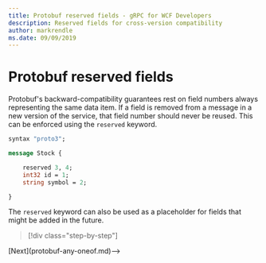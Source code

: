 ```yaml
---
title: Protobuf reserved fields - gRPC for WCF Developers
description: Reserved fields for cross-version compatibility
author: markrendle
ms.date: 09/09/2019
---
```


# Protobuf reserved fields

Protobuf's backward-compatibility guarantees rest on field numbers always representing the same data item. If a field is removed from a message in a new version of the service, that field number should never be reused. This can be enforced using the `reserved` keyword.

```protobuf
syntax "proto3";

message Stock {

    reserved 3, 4;
    int32 id = 1;
    string symbol = 2;

}
```

The `reserved` keyword can also be used as a placeholder for fields that might be added in the future.

>[!div class="step-by-step"]
<!-->[Next](protobuf-any-oneof.md)-->
